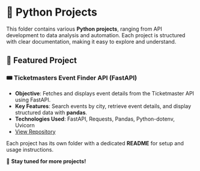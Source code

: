 # 🐍 Python Projects  

This folder contains various **Python projects**, ranging from API development to data analysis and automation. Each project is structured with clear documentation, making it easy to explore and understand.  

## 📌 Featured Project  

### 🎟️ **Ticketmasters Event Finder API (FastAPI)**  
- **Objective**: Fetches and displays event details from the Ticketmaster API using FastAPI.  
- **Key Features**: Search events by city, retrieve event details, and display structured data with **pandas**.  
- **Technologies Used**: FastAPI, Requests, Pandas, Python-dotenv, Uvicorn  
- [View Repository](https://github.com/arshrandhawa/portfolio/tree/main/Python/TicketmastersEventFinderAPI)

Each project has its own folder with a dedicated **README** for setup and usage instructions.  

🚀 **Stay tuned for more projects!**  

